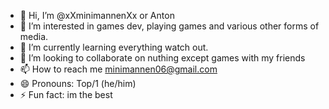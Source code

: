 - 👋 Hi, I’m @xXminimannenXx or Anton
- 👀 I’m interested in games dev, playing games and various other forms of media.
- 🌱 I’m currently learning everything watch out.
- 💞️ I’m looking to collaborate on nuthing except games with my friends
- 📫 How to reach me minimannen06@gmail.com
- 😄 Pronouns: Top/1 (he/him)
- ⚡ Fun fact: im the best 

<!---
xXminimannenXx/xXminimannenXx is a ✨ special ✨ repository because its `README.md` (this file) appears on your GitHub profile.
You can click the Preview link to take a look at your changes.
--->
